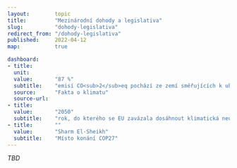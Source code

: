 ```yaml
---
layout:        topic
title:         "Mezinárodní dohody a legislativa"
slug:          "dohody-legislativa"
redirect_from: "/dohody-legislativa"
published:     2022-04-12
map:           true

dashboard:
- title:       
  unit:        
  value:       "87 %"
  subtitle:    "emisí CO<sub>2</sub>eq pochází ze zemí směřujících k uhlíkové neutralitě"
  source:      "Fakta o klimatu"
  source-url:  
- title:       
  value:       "2050"
  subtitle:    "rok, do kterého se EU zavázala dosáhnout klimatická neutrality" 
- title:       ""
  value:       "Sharm El-Sheikh"
  subtitle:    "Místo konání COP27"
---
```


*TBD*
